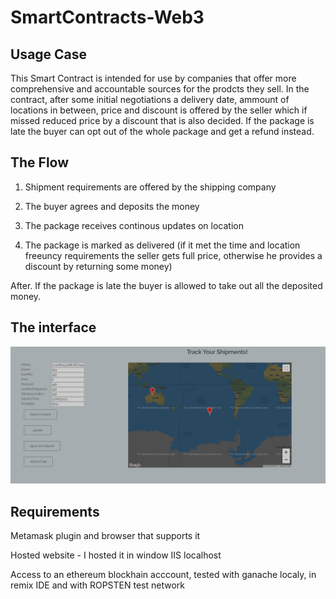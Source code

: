 # SmartContracts-Web3

## Usage Case

This Smart Contract is intended for use by companies that offer more comprehensive and accountable sources for the prodcts they sell. In the contract, after some initial negotiations a delivery date, ammount of locations in between, price and discount is offered by the seller which if missed reduced price by a discount that is also decided. If the package is late the buyer can opt out of the whole package and get a refund instead.

## The Flow

1. Shipment requirements are offered by the shipping company

2. The buyer agrees and deposits the money

3. The package receives continous updates on location

4. The package is marked as delivered (if it met the time and location freeuncy requirements the seller gets full price, otherwise he provides a discount by returning some money)

After. If the package is late the buyer is allowed to take out all the deposited money.

## The interface

![alt text](https://github.com/Rytisgit/SmartContracts-Web3/blob/master/Interface.png "user interface")

## Requirements 

Metamask plugin and browser that supports it

Hosted website - I hosted it in window IIS localhost

Access to an ethereum blockhain acccount, tested with ganache localy, in remix IDE and with ROPSTEN test network

